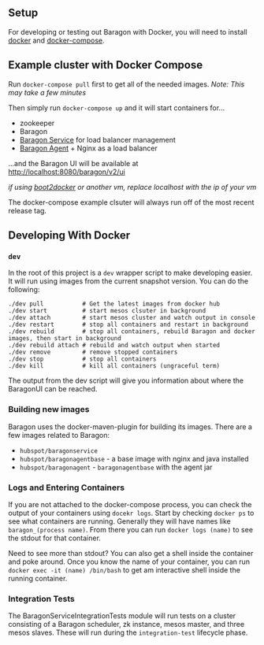 ## Setup

For developing or testing out Baragon with Docker, you will need to install [docker](https://docs.docker.com/installation/) and [docker-compose](https://docs.docker.com/compose/#installation-and-set-up).

## Example cluster with Docker Compose

Run `docker-compose pull` first to get all of the needed images. *Note: This may take a few minutes*

Then simply run `docker-compose up` and it will start containers for...
- zookeeper
- Baragon
- [Baragon Service](https://github.com/HubSpot/Baragon) for load balancer management
- [Baragon Agent](https://github.com/HubSpot/Baragon) + Nginx as a load balancer

...and the Baragon UI will be available at [http://localhost:8080/baragon/v2/ui](http://localhost:8080/baragon/v2/ui)

*if using [boot2docker](http://boot2docker.io/) or another vm, replace localhost with the ip of your vm*

The docker-compose example clsuter will always run off of the most recent release tag.

## Developing With Docker

### `dev`

In the root of this project is a `dev` wrapper script to make developing easier. It will run using images from the current snapshot version. You can do the following:

```
./dev pull           # Get the latest images from docker hub
./dev start          # start mesos clsuter in background
./dev attach         # start mesos cluster and watch output in console
./dev restart        # stop all containers and restart in background
./dev rebuild        # stop all containers, rebuild Baragon and docker images, then start in background
./dev rebuild attach # rebuild and watch output when started
./dev remove         # remove stopped containers
./dev stop           # stop all containers
./dev kill           # kill all containers (ungraceful term)
```

The output from the dev script will give you information about where the BaragonUI can be reached.

### Building new images

Baragon uses the docker-maven-plugin for building its images. There are a few images related to Baragon:

- `hubspot/baragonservice`
- `hubspot/baragonagentbase` - a base image with nginx and java installed
- `hubspot/baragonagent` - `baragonagentbase` with the agent jar

### Logs and Entering Containers

If you are not attached to the docker-compose process, you can check the output of your containers using `docekr logs`. Start by checking `docker ps` to see what containers are running. Generally they will have names like `baragon_(process name)`. From there you can run `docker logs (name)` to see the stdout for that container.

Need to see more than stdout? You can also get a shell inside the container and poke around. Once you know the name of your container, you can run `docker exec -it (name) /bin/bash` to get am interactive shell inside the running container.

### Integration Tests

The BaragonServiceIntegrationTests module will run tests on a cluster consisting of a Baragon scheduler, zk instance, mesos master, and three mesos slaves. These will run during the `integration-test` lifecycle phase.